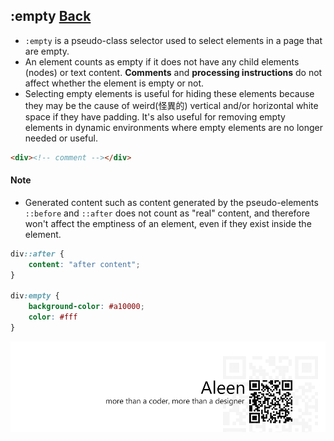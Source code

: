 ## :empty [**Back**](./../pseudoClass.md)

- `:empty` is a pseudo-class selector used to select elements in a page that are empty.
- An element counts as empty if it does not have any child elements (nodes) or text content. **Comments** and **processing instructions** do not affect whether the element is empty or not.
- Selecting empty elements is useful for hiding these elements because they may be the cause of weird(怪異的) vertical and/or horizontal white space if they have padding. It's also useful for removing empty elements in dynamic environments where empty elements are no longer needed or useful.

```html
<div><!-- comment --></div>
```

#### Note

- Generated content such as content generated by the pseudo-elements `::before` and `::after` does not count as "real" content, and therefore won't affect the emptiness of an element, even if they exist inside the element.

```css
div::after {
    content: "after content";
}

div:empty {
    background-color: #a10000;
    color: #fff
}
```

<a href="http://aleen42.github.io/" target="_blank" ><img src="./../../../pic/tail.gif"></a>